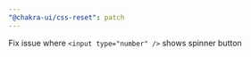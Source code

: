 ```yaml
---
"@chakra-ui/css-reset": patch
---
```


Fix issue where `<input type="number" />` shows spinner button
